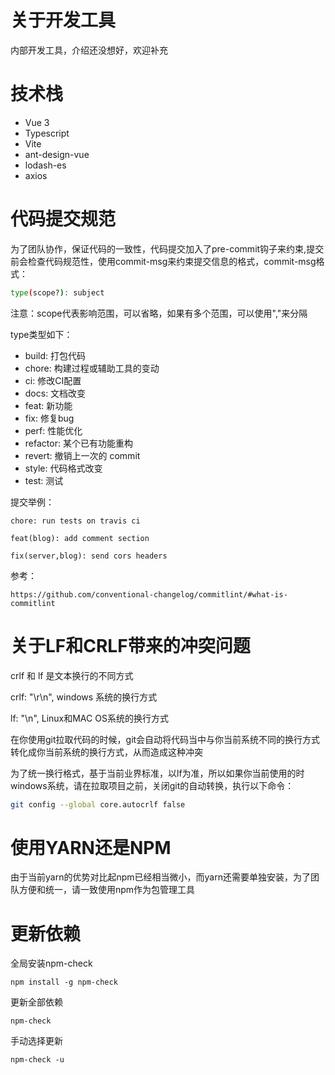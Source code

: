 # 关于开发工具

内部开发工具，介绍还没想好，欢迎补充

# 技术栈

* Vue 3
* Typescript
* Vite
* ant-design-vue
* lodash-es
* axios

# 代码提交规范

为了团队协作，保证代码的一致性，代码提交加入了pre-commit钩子来约束,提交前会检查代码规范性，使用commit-msg来约束提交信息的格式，commit-msg格式：
```bash
type(scope?): subject
```
注意：scope代表影响范围，可以省略，如果有多个范围，可以使用","来分隔

type类型如下：

* build: 打包代码
* chore: 构建过程或辅助工具的变动
* ci: 修改CI配置
* docs: 文档改变
* feat: 新功能
* fix: 修复bug
* perf: 性能优化
* refactor: 某个已有功能重构
* revert: 撤销上一次的 commit
* style: 代码格式改变
* test: 测试

提交举例：
```
chore: run tests on travis ci
```
```
feat(blog): add comment section
```
```
fix(server,blog): send cors headers
```

参考：
```
https://github.com/conventional-changelog/commitlint/#what-is-commitlint
```
# 关于LF和CRLF带来的冲突问题

crlf 和 lf 是文本换行的不同方式

crlf: "\r\n", windows 系统的换行方式

lf: "\n", Linux和MAC OS系统的换行方式

在你使用git拉取代码的时候，git会自动将代码当中与你当前系统不同的换行方式转化成你当前系统的换行方式，从而造成这种冲突

为了统一换行格式，基于当前业界标准，以lf为准，所以如果你当前使用的时windows系统，请在拉取项目之前，关闭git的自动转换，执行以下命令：
```bash
git config --global core.autocrlf false
```
# 使用YARN还是NPM

由于当前yarn的优势对比起npm已经相当微小，而yarn还需要单独安装，为了团队方便和统一，请一致使用npm作为包管理工具

# 更新依赖

全局安装npm-check
```bssh
npm install -g npm-check
```

更新全部依赖
```
npm-check
```

手动选择更新
```
npm-check -u
```
